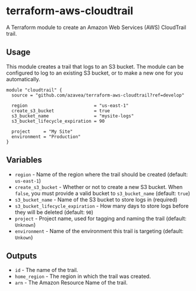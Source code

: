 # terraform-aws-cloudtrail

A Terraform module to create an Amazon Web Services (AWS) CloudTrail trail.

## Usage

This module creates a trail that logs to an S3 bucket. The module can be
configured to log to an existing S3 bucket, or to make a new one for you
automatically.

```hcl
module "cloudtrail" {
  source = "github.com/azavea/terraform-aws-cloudtrail?ref=develop"

  region                         = "us-east-1"
  create_s3_bucket               = true
  s3_bucket_name                 = "mysite-logs"
  s3_bucket_lifecycle_expiration = 90

  project     = "My Site"
  environment = "Production"
}
```

## Variables

- `region` - Name of the region where the trail should be created (default:
  `us-east-1`)
- `create_s3_bucket` - Whether or not to create a new S3 bucket. When `false`,
   you must provide a valid bucket to `s3_bucket_name` (default: `true`)
- `s3_bucket_name` - Name of the S3 bucket to store logs in (required)
- `s3_bucket_lifecycle_expiration` - How many days to store logs before they will be
   deleted (default: `90`)
- `project` - Project name, used for tagging and naming the trail (default:
  `Unknown`)
- `environment` - Name of the environment this trail is targeting (default:
  `Unkown`)

## Outputs

- `id` - The name of the trail.
- `home_region` - The region in which the trail was created.
- `arn` - The Amazon Resource Name of the trail.
